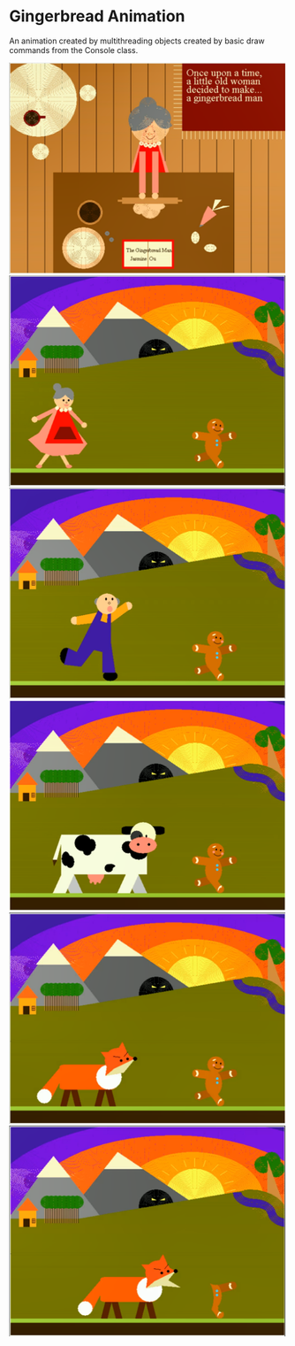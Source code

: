 # Gingerbread Animation

An animation created by multithreading objects created by basic draw commands from the Console class.

<img src="misc/1.PNG" width="500">
<img src="misc/2.PNG" width="500">
<img src="misc/3.PNG" width="500">
<img src="misc/4.PNG" width="500">
<img src="misc/5.PNG" width="500">
<img src="misc/6.PNG" width="500">
